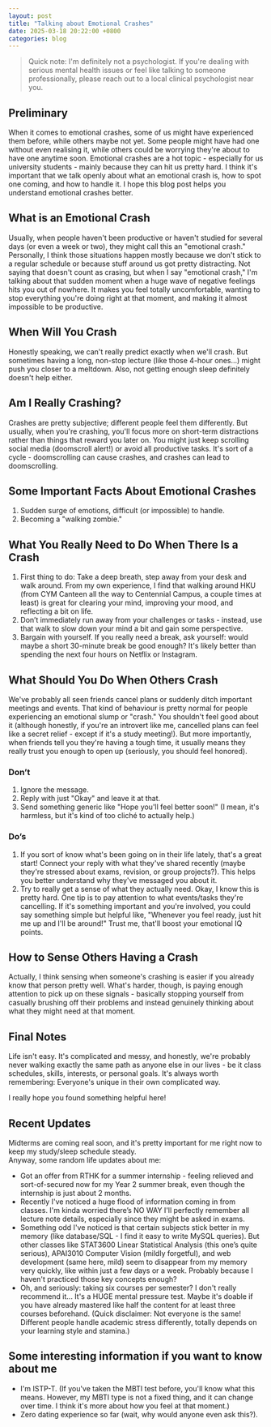 ```yaml
---
layout: post
title: "Talking about Emotional Crashes"
date: 2025-03-18 20:22:00 +0800
categories: blog
---
```


> Quick note: I'm definitely not a psychologist. If you're dealing with serious mental health issues or feel like talking to someone professionally, please reach out to a local clinical psychologist near you.

## Preliminary

When it comes to emotional crashes, some of us might have experienced them before, while others maybe not yet. Some people might have had one without even realising it, while others could be worrying they're about to have one anytime soon. Emotional crashes are a hot topic - especially for us university students - mainly because they can hit us pretty hard. I think it's important that we talk openly about what an emotional crash is, how to spot one coming, and how to handle it. I hope this blog post helps you understand emotional crashes better.

## What is an Emotional Crash

Usually, when people haven't been productive or haven't studied for several days (or even a week or two), they might call this an "emotional crash." Personally, I think those situations happen mostly because we don't stick to a regular schedule or because stuff around us got pretty distracting. Not saying that doesn't count as crasing, but when I say "emotional crash," I'm talking about that sudden moment when a huge wave of negative feelings hits you out of nowhere. It makes you feel totally uncomfortable, wanting to stop everything you're doing right at that moment, and making it almost impossible to be productive.

## When Will You Crash

Honestly speaking, we can't really predict exactly when we'll crash. But sometimes having a long, non-stop lecture (like those 4-hour ones...) might push you closer to a meltdown. Also, not getting enough sleep definitely doesn't help either.

## Am I Really Crashing?

Crashes are pretty subjective; different people feel them differently. But usually, when you're crashing, you'll focus more on short-term distractions rather than things that reward you later on. You might just keep scrolling social media (doomscroll alert!) or avoid all productive tasks. It's sort of a cycle - doomscrolling can cause crashes, and crashes can lead to doomscrolling.

## Some Important Facts About Emotional Crashes

1. Sudden surge of emotions, difficult (or impossible) to handle.  
2. Becoming a "walking zombie."

## What You Really Need to Do When There Is a Crash

1. First thing to do: Take a deep breath, step away from your desk and walk around. From my own experience, I find that walking around HKU (from CYM Canteen all the way to Centennial Campus, a couple times at least) is great for clearing your mind, improving your mood, and reflecting a bit on life.
2. Don’t immediately run away from your challenges or tasks - instead, use that walk to slow down your mind a bit and gain some perspective.
3. Bargain with yourself. If you really need a break, ask yourself: would maybe a short 30-minute break be good enough? It's likely better than spending the next four hours on Netflix or Instagram.

## What Should You Do When Others Crash

We've probably all seen friends cancel plans or suddenly ditch important meetings and events. That kind of behaviour is pretty normal for people experiencing an emotional slump or "crash." You shouldn't feel good about it (although honestly, if you're an introvert like me, cancelled plans can feel like a secret relief - except if it's a study meeting!). But more importantly, when friends tell you they're having a tough time, it usually means they really trust you enough to open up (seriously, you should feel honored).

### Don’t

1. Ignore the message.  
2. Reply with just "Okay" and leave it at that.  
3. Send something generic like "Hope you'll feel better soon!" (I mean, it's harmless, but it's kind of too cliché to actually help.)

### Do’s

1. If you sort of know what's been going on in their life lately, that's a great start! Connect your reply with what they've shared recently (maybe they're stressed about exams, revision, or group projects?). This helps you better understand why they've messaged you about it.
2. Try to really get a sense of what they actually need. Okay, I know this is pretty hard. One tip is to pay attention to what events/tasks they're cancelling. If it's something important and you're involved, you could say something simple but helpful like, "Whenever you feel ready, just hit me up and I'll be around!" Trust me, that'll boost your emotional IQ points.

## How to Sense Others Having a Crash

Actually, I think sensing when someone's crashing is easier if you already know that person pretty well. What's harder, though, is paying enough attention to pick up on these signals - basically stopping yourself from casually brushing off their problems and instead genuinely thinking about what they might need at that moment.

## Final Notes

Life isn't easy. It's complicated and messy, and honestly, we're probably never walking exactly the same path as anyone else in our lives - be it class schedules, skills, interests, or personal goals. It's always worth remembering: Everyone's unique in their own complicated way.

I really hope you found something helpful here!

## Recent Updates

Midterms are coming real soon, and it's pretty important for me right now to keep my study/sleep schedule steady.  
Anyway, some random life updates about me:  

* Got an offer from RTHK for a summer internship - feeling relieved and sort-of-secured now for my Year 2 summer break, even though the internship is just about 2 months.  
* Recently I've noticed a huge flood of information coming in from classes. I'm kinda worried there’s NO WAY I'll perfectly remember all lecture note details, especially since they might be asked in exams.  
* Something odd I've noticed is that certain subjects stick better in my memory (like database/SQL - I find it easy to write MySQL queries). But other classes like STAT3600 Linear Statistical Analysis (this one’s quite serious), APAI3010 Computer Vision (mildly forgetful), and web development (same here, mild) seem to disappear from my memory very quickly, like within just a few days or a week. Probably because I haven't practiced those key concepts enough?
* Oh, and seriously: taking six courses per semester? I don't really recommend it... It's a HUGE mental pressure test. Maybe it's doable if you have already mastered like half the content for at least three courses beforehand. (Quick disclaimer: Not everyone is the same! Different people handle academic stress differently, totally depends on your learning style and stamina.)

## Some interesting information if you want to know about me

* I'm ISTP-T. (If you've taken the MBTI test before, you'll know what this means. However, my MBTI type is not a fixed thing, and it can change over time. I think it's more about how you feel at that moment.)  
* Zero dating experience so far (wait, why would anyone even ask this?).  
